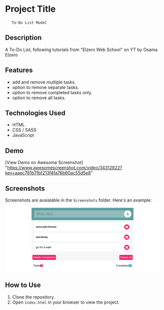 # Project Title

       To-Do List Model

## Description

A To-Do List, following tutorials from "Elzero Web School" on YT by Osama Elzero

## Features

- add and remove multiple tasks.
- option to remove separate tasks.
- option to remove completed tasks only.
- option to remove all tasks.

## Technologies Used

- HTML
- CSS / SASS
- JavaScript

## Demo

[View Demo on Awesome Screenshot]
"https://www.awesomescreenshot.com/video/34312822?key=aaec781b7fbf213f4fa76b60ac55d5e8"

## Screenshots

Screenshots are avaialable in the `Screenshots` folder.
Here's an example:
![Sample Screenshot](Screenshots/To-do-list.png)

## How to Use

1. Clone the repository.
2. Open `index.html` in your browser to view the project.
